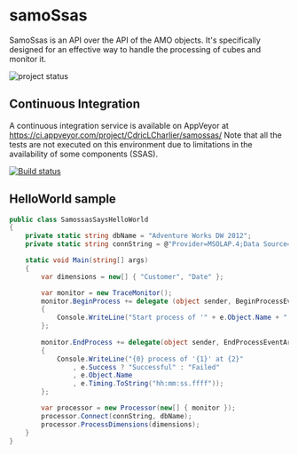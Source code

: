 samoSsas
========

SamoSsas is an API over the API of the AMO objects. It's specifically designed for an effective way to handle the processing of cubes and monitor it.

![project status](http://stillmaintained.com/Seddryck/samoSsas.png)

## Continuous Integration ##
A continuous integration service is available on AppVeyor at https://ci.appveyor.com/project/CdricLCharlier/samossas/ 
Note that all the tests are not executed on this environment due to limitations in the availability of some components (SSAS).

[![Build status](https://ci.appveyor.com/api/projects/status/vq2itc724iasnfdy)](https://ci.appveyor.com/project/CdricLCharlier/samossas)

## HelloWorld sample ##

````csharp
public class SamossasSaysHelloWorld
{    
    private static string dbName = "Adventure Works DW 2012";
    private static string connString = @"Provider=MSOLAP.4;Data Source=(local)\SQL2014;Initial Catalog='Adventure Works DW 2012'";

    static void Main(string[] args)
    {
        var dimensions = new[] { "Customer", "Date" };

        var monitor = new TraceMonitor();
        monitor.BeginProcess += delegate (object sender, BeginProcessEventArgs e)
        {
            Console.WriteLine("Start process of '" + e.Object.Name + "' at " + e.Timing.ToString("hh:mm:ss.ffff"));
        };
        
        monitor.EndProcess += delegate(object sender, EndProcessEventArgs e)
        {
            Console.WriteLine("{0} process of '{1}' at {2}"
                , e.Success ? "Successful" : "Failed"
                , e.Object.Name
                , e.Timing.ToString("hh:mm:ss.ffff"));
        };

        var processor = new Processor(new[] { monitor });
        processor.Connect(connString, dbName);
        processor.ProcessDimensions(dimensions);
    }
}
````

